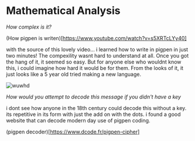 # Mathematical Analysis

*How complex is it?*

(How pigpen is writen)[https://www.youtube.com/watch?v=s5XRTcLYy40]

with the source of this lovely video... i learned how to write in pigpen in just two minutes!  The compexility wasnt hard to understand at all.  Once you got the hang of it, it seemed so easy.  But for anyone else who wouldnt know this, i could imagine how hard it would be for them.  From the looks of it, it just looks like a 5 year old tried making a new language.

![wuwhd](http://crypto.interactive-maths.com/uploads/1/1/3/4/11345755/8550539_orig.gif)

*How would you attempt to decode this message if you didn't have a key*

i dont see how anyone in the 18th century could decode this without a key.  its repetitive in its form with just the add on with the dots.  i found a good website that can decode modern day use of pigpen coding.

(pigpen decoder)[https://www.dcode.fr/pigpen-cipher]
